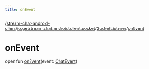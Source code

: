 ```yaml
---
title: onEvent
---
```

/[stream-chat-android-client](../../index.md)/[io.getstream.chat.android.client.socket](../index.md)/[SocketListener](index.md)/[onEvent](onEvent.md)  
  
  
  
# onEvent  
open fun [onEvent](onEvent.md)(event: [ChatEvent](../../io.getstream.chat.android.client.events/ChatEvent/index.md))
